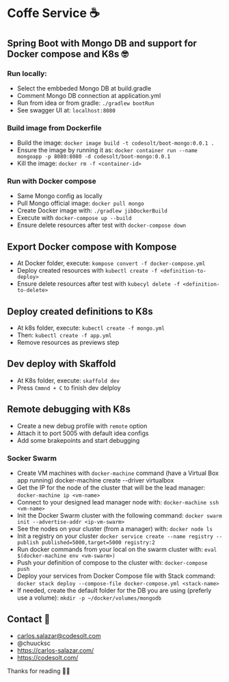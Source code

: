 # Coffe Service ☕️
## Spring Boot with Mongo DB and support for Docker compose and K8s 🤓

### Run locally:
* Select the embbeded Mongo DB at build.gradle
* Comment Mongo DB connection at application.yml
* Run from idea or from gradle: `./gradlew bootRun`
* See swagger UI at: `localhost:8080`

### Build image from Dockerfile
* Build the image: `docker image build -t codesolt/boot-mongo:0.0.1 .`
* Ensure the image by running it as: 
`docker container run --name mongoapp -p 8080:8080 -d codesolt/boot-mongo:0.0.1`
* Kill the image: `docker rm -f <container-id>` 

### Run with Docker compose
* Same Mongo config as locally
* Pull Mongo official image: `docker pull mongo`
* Create Docker image with: `./gradlew jibDockerBuild`
* Execute with `docker-compose up --build`
* Ensure delete resources after test with `docker-compose down`

## Export Docker compose with Kompose
* At Docker folder, execute: `kompose convert -f docker-compose.yml`
* Deploy created resources with `kubectl create -f <definition-to-deploy>`
* Ensure delete resources after test with `kubecyl delete -f <definition-to-delete>`

## Deploy created definitions to K8s
* At k8s folder, execute: `kubectl create -f mongo.yml`
* Then: `kubectl create -f app.yml`
* Remove resources as previews step

## Dev deploy with Skaffold
* At K8s folder, execute: `skaffold dev`
* Press `Cmmnd + C` to finish dev delploy

## Remote debugging with K8s
* Create a new debug profile with `remote` option
* Attach it to port 5005 with default idea configs
* Add some brakepoints and start debugging

### Socker Swarm
* Create VM machines with `docker-machine` command (have a Virtual Box app running) 
docker-machine create --driver virtualbox <vm-name>
* Get the IP for the node of the cluster that will be the lead manager:
`docker-machine ip <vm-name>`
* Connect to your designed lead manager node with:
`docker-machine ssh <vm-name>`
* Init the Docker Swarm cluster with the following command:
`docker swarm init --advertise-addr <ip-vm-swarm>`
* See the nodes on your cluster (from a manager) with:
`docker node ls`
* Init a registry on your cluster 
`docker service create --name registry --publish published=5000,target=5000 registry:2`
* Run docker commands from your local on the swarm cluster with:
 `eval $(docker-machine env <vm-swarm>)`
* Push your definition of compose to the cluster with:
`docker-compose push`
* Deploy your services from Docker Compose file with Stack command:
 `docker stack deploy --compose-file docker-compose.yml <stack-name>`
* If needed, create the default folder for the DB you are using (preferly use a volume):
 `mkdir -p ~/docker/volumes/mongodb`

## Contact 📩
* carlos.salazar@codesolt.com
* @chuucksc
* https://carlos-salazar.com/
* https://codesolt.com/

Thanks for reading 👍🏾